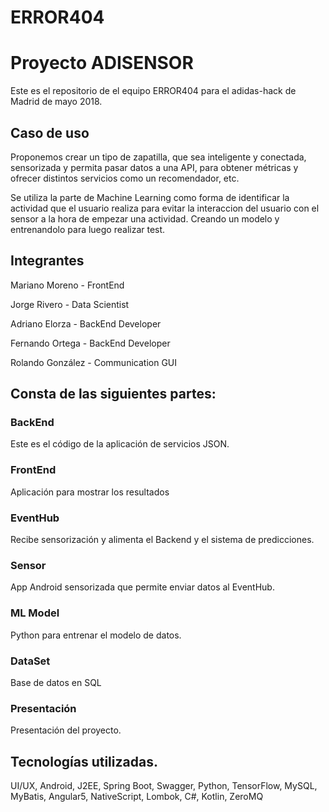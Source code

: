 # ERROR404

# Proyecto ADISENSOR

Este es el repositorio de el equipo ERROR404 para el adidas-hack de Madrid de mayo 2018.

## Caso de uso

Proponemos crear un tipo de zapatilla, que sea inteligente y conectada, sensorizada y permita pasar datos a una API, para obtener métricas y ofrecer distintos servicios como un recomendador, etc.

Se utiliza la parte de Machine Learning como forma de identificar la actividad que el usuario realiza para evitar la interaccion del usuario con el sensor a la hora de empezar una actividad. Creando un modelo y entrenandolo para luego realizar test.



## Integrantes

Mariano  Moreno - FrontEnd

Jorge  Rivero - Data Scientist

Adriano  Elorza - BackEnd Developer

Fernando  Ortega - BackEnd Developer

Rolando  González - Communication GUI


## Consta de las siguientes partes:

### BackEnd

Este es el código de la aplicación de servicios JSON.

### FrontEnd

Aplicación para mostrar los resultados

### EventHub

Recibe sensorización y alimenta el Backend y el sistema de predicciones.

### Sensor

App Android sensorizada que permite enviar datos al EventHub.

### ML Model

Python para entrenar el modelo de datos.

### DataSet

Base de datos en SQL

### Presentación

Presentación del proyecto.



## Tecnologías utilizadas.

UI/UX, Android, J2EE, Spring Boot, Swagger, Python, TensorFlow, MySQL, MyBatis, Angular5, NativeScript, Lombok, C#, Kotlin, ZeroMQ



